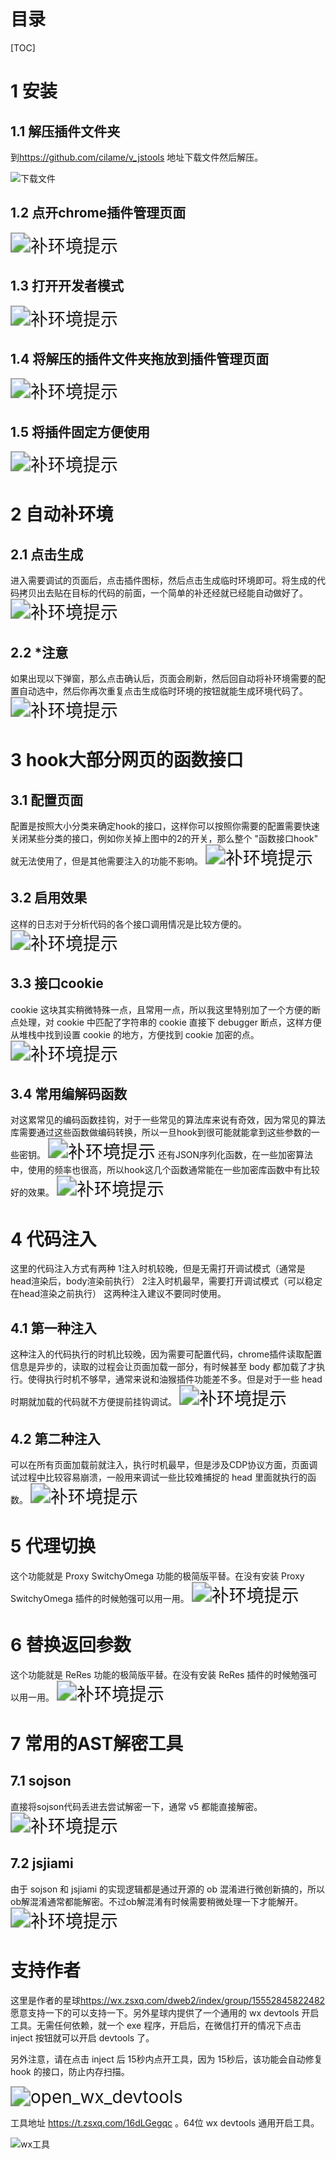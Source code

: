 # 目录

[TOC]


# 1 安装
## 1.1 解压插件文件夹

到<a href="https://github.com/cilame/v_jstools" target="_blank">https://github.com/cilame/v_jstools </a> 地址下载文件然后解压。

![下载文件](https://img.xsojson.com/file/d922809c75656d1b28fe3.jpg)

## 1.2 点开chrome插件管理页面
<img src="https://img.xsojson.com/file/ca8b2bba2a154f3aee05b.jpg" alt="补环境提示" style="zoom:200%;" />

## 1.3 打开开发者模式
<img src="https://img.xsojson.com/file/88241c03b93909e807ae9.jpg" alt="补环境提示" style="zoom:200%;" />

## 1.4 将解压的插件文件夹拖放到插件管理页面
<img src="https://img.xsojson.com/file/3ac9dc848e3c4ea84d81b.jpg" alt="补环境提示" style="zoom:200%;" />

## 1.5 将插件固定方便使用
<img src="https://img.xsojson.com/file/0129ee1cd913c2d4033ed.jpg" alt="补环境提示" style="zoom:200%;" />







# 2 自动补环境

## 2.1 点击生成

进入需要调试的页面后，点击插件图标，然后点击生成临时环境即可。将生成的代码拷贝出去贴在目标的代码的前面，一个简单的补还经就已经能自动做好了。
<img src="https://img.xsojson.com/file/60ec3e79b237e7b1bd1d6.png" alt="补环境提示" style="zoom:200%;" />

## 2.2 *注意

如果出现以下弹窗，那么点击确认后，页面会刷新，然后回自动将补环境需要的配置自动选中，然后你再次重复点击生成临时环境的按钮就能生成环境代码了。
<img src="https://img.xsojson.com/file/ebb2285637f910f501fc0.jpg" alt="补环境提示" style="zoom:200%;" />







# 3 hook大部分网页的函数接口

## 3.1 配置页面
配置是按照大小分类来确定hook的接口，这样你可以按照你需要的配置需要快速关闭某些分类的接口，例如你关掉上图中的2的开关，那么整个 "函数接口hook" 就无法使用了，但是其他需要注入的功能不影响。
<img src="https://img.xsojson.com/file/9f786225d775769094f96.jpg" alt="补环境提示" style="zoom:200%;" />

## 3.2 启用效果
这样的日志对于分析代码的各个接口调用情况是比较方便的。
<img src="https://img.xsojson.com/file/79873c5efa1d7447ed814.jpg" alt="补环境提示" style="zoom:200%;" />

## 3.3 接口cookie
cookie 这块其实稍微特殊一点，且常用一点，所以我这里特别加了一个方便的断点处理，对 cookie 中匹配了字符串的 cookie 直接下 debugger 断点，这样方便从堆栈中找到设置 cookie 的地方，方便找到 cookie 加密的点。
<img src="https://img.xsojson.com/file/34d48d868a554dc51448f.jpg" alt="补环境提示" style="zoom:200%;" />

## 3.4 常用编解码函数
对这累常见的编码函数挂钩，对于一些常见的算法库来说有奇效，因为常见的算法库需要通过这些函数做编码转换，所以一旦hook到很可能就能拿到这些参数的一些密钥。
<img src="https://img.xsojson.com/file/815b2d33e8c0921a98959.jpg" alt="补环境提示" style="zoom:200%;" />
还有JSON序列化函数，在一些加密算法中，使用的频率也很高，所以hook这几个函数通常能在一些加密库函数中有比较好的效果。
<img src="https://img.xsojson.com/file/0c0991531da75af6f0b9d.jpg" alt="补环境提示" style="zoom:200%;" />







# 4 代码注入

这里的代码注入方式有两种
1注入时机较晚，但是无需打开调试模式（通常是head渲染后，body渲染前执行）
2注入时机最早，需要打开调试模式（可以稳定在head渲染之前执行）
这两种注入建议不要同时使用。

## 4.1 第一种注入
这种注入的代码执行的时机比较晚，因为需要可配置代码，chrome插件读取配置信息是异步的，读取的过程会让页面加载一部分，有时候甚至 body 都加载了才执行。使得执行时机不够早，通常来说和油猴插件功能差不多。但是对于一些 head 时期就加载的代码就不方便提前挂钩调试。
<img src="https://img.xsojson.com/file/c7fceb96c68ec2a919b3a.jpg" alt="补环境提示" style="zoom:200%;" />

## 4.2 第二种注入
可以在所有页面加载前就注入，执行时机最早，但是涉及CDP协议方面，页面调试过程中比较容易崩溃，一般用来调试一些比较难捕捉的 head 里面就执行的函数。
<img src="https://img.xsojson.com/file/95ebc5354520bd195b325.jpg" alt="补环境提示" style="zoom:200%;" />







# 5 代理切换

这个功能就是 Proxy SwitchyOmega 功能的极简版平替。在没有安装 Proxy SwitchyOmega 插件的时候勉强可以用一用。
<img src="https://img.xsojson.com/file/54495dbae3fa777cbf948.jpg" alt="补环境提示" style="zoom:200%;" />







# 6 替换返回参数

这个功能就是 ReRes 功能的极简版平替。在没有安装 ReRes 插件的时候勉强可以用一用。
<img src="https://img.xsojson.com/file/bd8d6b35e93b1d0aada85.jpg" alt="补环境提示" style="zoom:200%;" />









# 7 常用的AST解密工具

## 7.1 sojson
直接将sojson代码丢进去尝试解密一下，通常 v5 都能直接解密。
<img src="https://img.xsojson.com/file/1c112adc74302d9526419.jpg" alt="补环境提示" style="zoom:200%;" />

## 7.2 jsjiami
由于 sojson 和 jsjiami 的实现逻辑都是通过开源的 ob 混淆进行微创新搞的，所以ob解混淆通常都能解密。不过ob解混淆有时候需要稍微处理一下才能解开。
<img src="https://img.xsojson.com/file/7a62452d7b5334295f389.jpg" alt="补环境提示" style="zoom:200%;" />







# 支持作者

这里是作者的星球<a href="https://wx.zsxq.com/dweb2/index/group/15552845822482" target="_blank">https://wx.zsxq.com/dweb2/index/group/15552845822482 </a>   愿意支持一下的可以支持一下。另外星球内提供了一个通用的 wx devtools 开启工具。无需任何依赖，就一个 exe 程序，开启后，在微信打开的情况下点击 inject 按钮就可以开启 devtools 了。

另外注意，请在点击 inject 后 15秒内点开工具，因为 15秒后，该功能会自动修复 hook 的接口，防止内存扫描。

<img src="https://img.xsojson.com/file/b2906eee31ea2f86f63d0.jpg" alt="open_wx_devtools" style="zoom:200%;" />

工具地址 <a href="https://t.zsxq.com/16dLGegqc" target="_blank">https://t.zsxq.com/16dLGegqc</a>  。64位 wx devtools 通用开启工具。

![wx工具](https://img.xsojson.com/file/feb1ff5f65f518b243ffe.jpg)

